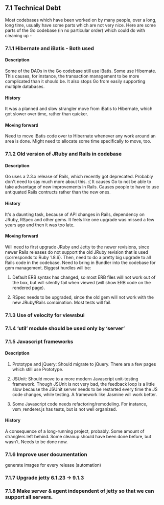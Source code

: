 ## 7.1 Technical Debt
Most codebases which have been worked on by many people, over a long, long time, usually have some parts which are not very nice. Here are some parts of the Go codebase (in no particular order) which could do with cleaning up -

### 7.1.1 Hibernate and iBatis - Both used
#### Description
Some of the DAOs in the Go codebase still use iBatis. Some use Hibernate. This causes, for instance, the transaction
management to be more complicated than it should be. It also stops Go from easily supporting multiple databases.

#### History
It was a planned and slow strangler move from iBatis to Hibernate, which got slower over time, rather than quicker.

#### Moving forward
Need to move iBatis code over to Hibernate whenever any work around an area is done. Might need to allocate some time
specifically to move, too.

### 7.1.2 Old version of JRuby and Rails in codebase
#### Description
Go uses a 2.3.x release of Rails, which recently got deprecated. Probably don't need to say much more about this. :(
It causes Go to not be able to take advantage of new improvements in Rails. Causes people to have to use antiquated
Rails contructs rather than the new ones.

#### History
It's a daunting task, because of API changes in Rails, dependency on JRuby, RSpec and other gems. It feels like one
upgrade was missed a few years ago and then it was too late.

#### Moving forward
Will need to first upgrade JRuby and Jetty to the newer revisions, since newer Rails releases do not support the old
JRuby revision that is used (corresponds to Ruby 1.8.6). Then, need to do a pretty big upgrade to all Rails code in
the codebase. Need to bring in Bundler into the codebase for gem management. Biggest hurdles will be:

1. Default ERB syntax has changed, so most ERB files will not work out of the box, but will silently fail when viewed
(will show ERB code on the rendered page).

2. RSpec needs to be upgraded, since the old gem will not work with the new JRuby/Rails combination. Most tests will
fail.

### 7.1.3 Use of velocity for viewsbui

### 7.1.4 ‘util’ module should be used only by ‘server’

### 7.1.5 Javascript frameworks
#### Description
1. Prototype and jQuery: Should migrate to jQuery. There are a few pages which still use Prototype.

2. JSUnit: Should move to a more modern Javascript unit-testing framework. Though JSUnit is not very bad, the feedback
loop is a little slow because the JSUnit server needs to be restarted every time the JS code changes, while
testing. A framework like Jasmine will work better.

3. Some Javascript code needs refactoring/remodeling. For instance, vsm_renderer.js has tests, but is not well
organized.

#### History
A consequence of a long-running project, probably. Some amount of stranglers left behind. Some cleanup should have
been done before, but wasn't. Needs to be done now.

### 7.1.6 Improve user documentation
generate images for every release (automation)


### 7.1.7 Upgrade jetty 6.1.23 -> 9.1.3

### 7.1.8 Make server & agent independent of jetty so that we can support all servers.


